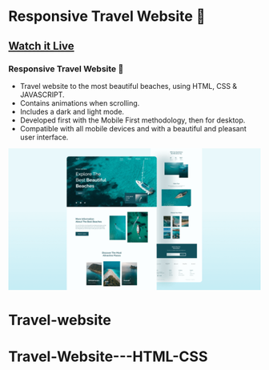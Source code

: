 # Responsive Travel Website 🌊
## [Watch it Live](https://codeminamo.github.io/Travel-website/)
###  Responsive Travel Website 🌊

- Travel website to the most beautiful beaches, using HTML, CSS & JAVASCRIPT.
- Contains animations when scrolling.
- Includes a dark and light mode.
- Developed first with the Mobile First methodology, then for desktop.
- Compatible with all mobile devices and with a beautiful and pleasant user interface.

![travel-website](/preview.png)
# Travel-website
# Travel-Website---HTML-CSS
